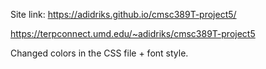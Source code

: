 Site link: https://adidriks.github.io/cmsc389T-project5/

https://terpconnect.umd.edu/~adidriks/cmsc389T-project5

Changed colors in the CSS file + font style.
